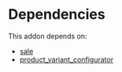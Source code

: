 # Dependencies

This addon depends on:

- [sale](../../../../../oca-ocb-sale/odoo-bringout-oca-ocb-sale)
- [product_variant_configurator](../../../../odoo-bringout-oca-product-variant-product_variant_configurator)
